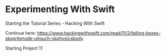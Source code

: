 # Experimenting With Swift

Starting the Tutorial Series - Hacking With Swift

Continue here:
https://www.hackingwithswift.com/read/11/2/falling-boxes-skspritenode-uitouch-skphysicsbody

Starting Project 11




